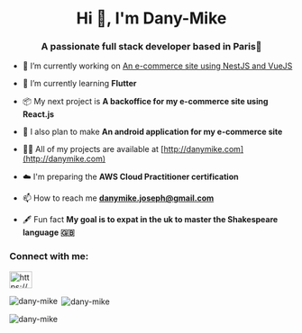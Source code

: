 <h1 align="center">Hi 👋, I'm Dany-Mike</h1>
<h3 align="center">A passionate full stack developer based in Paris🗼</h3>

- 🔭 I’m currently working on [An e-commerce site using NestJS and VueJS](https://62b78041badacb4314022b1f--legendary-salmiakki-4b2b0b.netlify.app/)

- 🌱 I’m currently learning **Flutter**

- 📦 My next project is **A backoffice for my e-commerce site using React.js**

- 📱 I also plan to make **An android application for my e-commerce site**

- 👨‍💻 All of my projects are available at [http://danymike.com](http://danymike.com)

- ☁️ I'm preparing the **AWS Cloud Practitioner certification**

- 📫 How to reach me **danymike.joseph@gmail.com**

- 🖋️ Fun fact **My goal is to expat in the uk to master the Shakespeare language 🇬🇧**

<h3 align="left">Connect with me:</h3>
<p align="left">
<a href="https://linkedin.com/in/https://www.linkedin.com/in/dany-mike/" target="blank"><img align="center" src="https://raw.githubusercontent.com/rahuldkjain/github-profile-readme-generator/master/src/images/icons/Social/linked-in-alt.svg" alt="https://www.linkedin.com/in/dany-mike/" height="30" width="40" /></a>
</p>

<p><img align="left" src="https://github-readme-stats.vercel.app/api/top-langs?username=dany-mike&show_icons=true&locale=en&layout=compact" alt="dany-mike" /></p>

<p>&nbsp;<img align="center" src="https://github-readme-stats.vercel.app/api?username=dany-mike&show_icons=true&locale=en" alt="dany-mike" /></p>

<p><img align="center" src="https://github-readme-streak-stats.herokuapp.com/?user=dany-mike&" alt="dany-mike" /></p>

